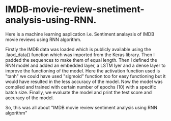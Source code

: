 # IMDB-movie-review-snetiment-analysis-using-RNN.

Here is a machine learning aaplication i.e. Sentiment analaysis of IMDB movie reviews using RNN algorithm. 

Firstly the IMDB data was loaded which is publicly available using the .laod_data() function which was imported from the Keras library. 
Then I padded the sequences to make them of equal length. 
Then I defined the RNN model and added an embedded layer, a LSTM lyer and a dense layer to improve the functioning of the model. 
Here the activation function used is "tanh" we could have used "sigmoid" function too for easy functioning but it would have resulted in the less accuracy of the model. 
Now the model was compiled and trained with certain number of epochs (10) with a specific batch size. 
Finally, we evaluate the model and print the test score and accuracy of the model. 

So, this was all about "IMDB movie review sentiment analysis using RNN algorithm"
